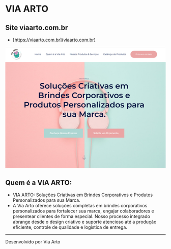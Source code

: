 # VIA ARTO

## Site viaarto.com.br
- [https://viaarto.com.br](viaarto.com.br)

![Alt text](/static/images/home-site-viaarto.png)

## Quem é a VIA ARTO:

- VIA ARTO: Soluções Criativas em Brindes Corporativos e Produtos Personalizados para sua Marca.
- A Via Arto oferece soluções completas em brindes corporativos personalizados para fortalecer sua marca, engajar colaboradores e presentear clientes de forma especial. Nosso processo integrado abrange desde o design criativo e suporte atencioso até a produção eficiente, controle de qualidade e logística de entrega.

---

Desenvolvido por Via Arto